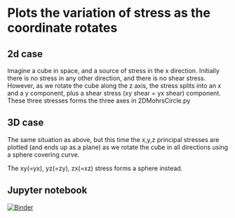 # Plots the variation of stress as the coordinate rotates
## 2d case
Imagine a cube in space, and a source of stress in the x direction. Initially there is no stress in any other direction, and there is no shear stress. However, as we rotate the cube along the z axis, the stress splits into an x and a y component, plus a shear stress (xy shear = yx shear) component. These three stresses forms the three axes in 2DMohrsCircle.py

## 3D case
The same situation as above, but this time the x,y,z principal stresses are plotted (and ends up as a plane) as we rotate the cube in all directions using a sphere covering curve.

The xy(=yx), yz(=zy), zx(=xz) stress forms a sphere instead.

## Jupyter notebook
[![Binder](https://mybinder.org/badge_logo.svg)](https://mybinder.org/v2/gh/oceannuclear/StressAnalysis/HEAD?filepath=DrawMohrsCircles.ipynb)
